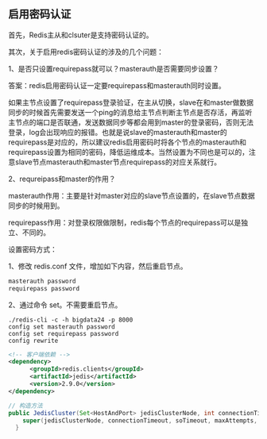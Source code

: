 ## 启用密码认证

首先，Redis主从和clsuter是支持密码认证的。

其次，关于启用redis密码认证的涉及的几个问题：

1、是否只设置requirepass就可以？masterauth是否需要同步设置？

答案：redis启用密码认证一定要requirepass和masterauth同时设置。

如果主节点设置了requirepass登录验证，在主从切换，slave在和master做数据同步的时候首先需要发送一个ping的消息给主节点判断主节点是否存活，再监听主节点的端口是否联通，发送数据同步等都会用到master的登录密码，否则无法登录，log会出现响应的报错。也就是说slave的masterauth和master的requirepass是对应的，所以建议redis启用密码时将各个节点的masterauth和requirepass设置为相同的密码，降低运维成本。当然设置为不同也是可以的，注意slave节点masterauth和master节点requirepass的对应关系就行。

2、requreipass和master的作用？

masterauth作用：主要是针对master对应的slave节点设置的，在slave节点数据同步的时候用到。

requirepass作用：对登录权限做限制，redis每个节点的requirepass可以是独立、不同的。



设置密码方式：

1、修改 redis.conf 文件，增加如下内容，然后重启节点。

~~~xml
masterauth password
requirepass password
~~~

2、通过命令 set。不需要重启节点。

~~~shell
./redis-cli -c -h bigdata24 -p 8000 
config set masterauth password
config set requirepass password
config rewrite 
~~~

~~~xml
<!-- 客户端依赖 -->
<dependency>
      <groupId>redis.clients</groupId>
      <artifactId>jedis</artifactId>
      <version>2.9.0</version>
</dependency>  
~~~

~~~java
// 构造方法
public JedisCluster(Set<HostAndPort> jedisClusterNode, int connectionTimeout, int soTimeout,int maxAttempts, String password, final GenericObjectPoolConfig poolConfig) {
    super(jedisClusterNode, connectionTimeout, soTimeout, maxAttempts, password, poolConfig);
  }
~~~

